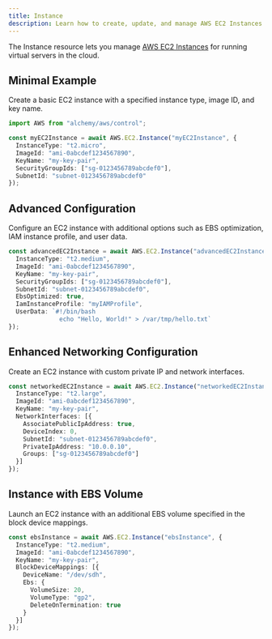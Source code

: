 ```yaml
---
title: Instance
description: Learn how to create, update, and manage AWS EC2 Instances using Alchemy Cloud Control.
---
```



The Instance resource lets you manage [AWS EC2 Instances](https://docs.aws.amazon.com/ec2/latest/userguide/) for running virtual servers in the cloud.

## Minimal Example

Create a basic EC2 instance with a specified instance type, image ID, and key name.

```ts
import AWS from "alchemy/aws/control";

const myEC2Instance = await AWS.EC2.Instance("myEC2Instance", {
  InstanceType: "t2.micro",
  ImageId: "ami-0abcdef1234567890",
  KeyName: "my-key-pair", 
  SecurityGroupIds: ["sg-0123456789abcdef0"],
  SubnetId: "subnet-0123456789abcdef0"
});
```

## Advanced Configuration

Configure an EC2 instance with additional options such as EBS optimization, IAM instance profile, and user data.

```ts
const advancedEC2Instance = await AWS.EC2.Instance("advancedEC2Instance", {
  InstanceType: "t2.medium",
  ImageId: "ami-0abcdef1234567890",
  KeyName: "my-key-pair", 
  SecurityGroupIds: ["sg-0123456789abcdef0"],
  SubnetId: "subnet-0123456789abcdef0",
  EbsOptimized: true,
  IamInstanceProfile: "myIAMProfile",
  UserData: `#!/bin/bash
              echo "Hello, World!" > /var/tmp/hello.txt`
});
```

## Enhanced Networking Configuration

Create an EC2 instance with custom private IP and network interfaces.

```ts
const networkedEC2Instance = await AWS.EC2.Instance("networkedEC2Instance", {
  InstanceType: "t2.large",
  ImageId: "ami-0abcdef1234567890",
  KeyName: "my-key-pair",
  NetworkInterfaces: [{
    AssociatePublicIpAddress: true,
    DeviceIndex: 0,
    SubnetId: "subnet-0123456789abcdef0",
    PrivateIpAddress: "10.0.0.10",
    Groups: ["sg-0123456789abcdef0"]
  }]
});
```

## Instance with EBS Volume

Launch an EC2 instance with an additional EBS volume specified in the block device mappings.

```ts
const ebsInstance = await AWS.EC2.Instance("ebsInstance", {
  InstanceType: "t2.medium",
  ImageId: "ami-0abcdef1234567890",
  KeyName: "my-key-pair",
  BlockDeviceMappings: [{
    DeviceName: "/dev/sdh",
    Ebs: {
      VolumeSize: 20, 
      VolumeType: "gp2",
      DeleteOnTermination: true
    }
  }]
});
```
